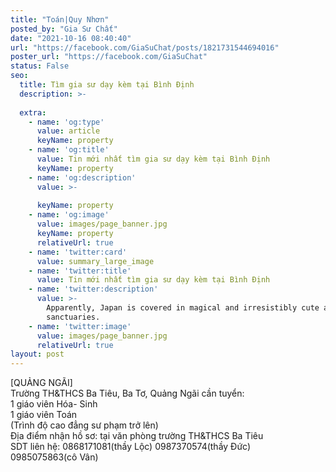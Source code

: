 ```yaml
---
title: "Toán|Quy Nhơn"
posted_by: "Gia Sư Chất"
date: "2021-10-16 08:40:40"
url: "https://facebook.com/GiaSuChat/posts/1821731544694016"
poster_url: "https://facebook.com/GiaSuChat"
status: False
seo:
  title: Tìm gia sư dạy kèm tại Bình Định
  description: >-
    
  extra:
    - name: 'og:type'
      value: article
      keyName: property
    - name: 'og:title'
      value: Tin mới nhất tìm gia sư dạy kèm tại Bình Định
      keyName: property
    - name: 'og:description'
      value: >-
        
      keyName: property
    - name: 'og:image'
      value: images/page_banner.jpg
      keyName: property
      relativeUrl: true
    - name: 'twitter:card'
      value: summary_large_image
    - name: 'twitter:title'
      value: Tin mới nhất tìm gia sư dạy kèm tại Bình Định
    - name: 'twitter:description'
      value: >-
        Apparently, Japan is covered in magical and irresistibly cute animal
        sanctuaries.
    - name: 'twitter:image'
      value: images/page_banner.jpg
      relativeUrl: true
layout: post
---
```

[QUẢNG NGÃI]<br>Trường TH&THCS Ba Tiêu, Ba Tơ, Quảng Ngãi cần tuyển:<br>1 giáo viên Hóa- Sinh<br>1 giáo viên Toán<br>(Trình độ cao đẳng sư phạm trở lên)<br>Địa điểm nhận hồ sơ: tại văn phòng trường TH&THCS Ba Tiêu<br>SDT liên hệ: 0868171081(thầy Lộc) 0987370574(thầy Đức)<br>0985075863(cô Vân)
